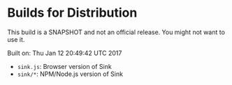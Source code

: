 # Builds for Distribution

This build is a SNAPSHOT and not an official release.  You might not want to use it.

Built on: Thu Jan 12 20:49:42 UTC 2017

* `sink.js`: Browser version of Sink
* `sink/*`: NPM/Node.js version of Sink
